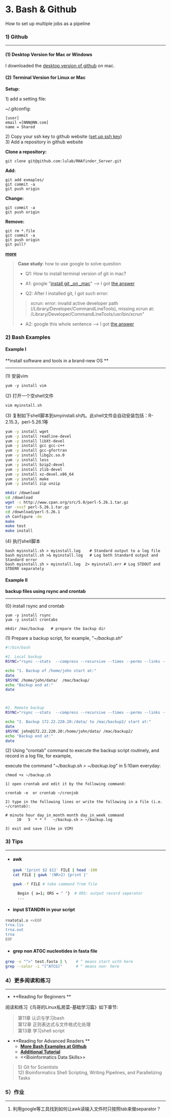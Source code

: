 # 3. Bash & Github

How to set up multiple jobs as a pipeline

### 1\) Github

---

#### \(1\) Desktop Version for Mac or Windows

I downloaded the [desktop version of github](https://desktop.github.com/) on mac.

#### \(2\) Terminal Version for Linux or Mac

**Setup:**

1\) add a setting file:

~/.gitconfig:

```
[user] 
email =[NNN@NN.com]
name = Shared
```

2\) Copy your ssh key to github website \([set up ssh key](/2linux.md#ssh-key)\)  
3\) Add a repository in github website

**Clone a repository:**

`git clone git@github.com:lulab/RNAfinder_Server.git`

**Add:**

```
git add exmaples/
git commit -a
git push origin
```

**Change:**

```
git commit -a
git push origin
```

**Remove:**

```
git rm *.file
git commit -a
git push origin
git pull?
```

[**more**](https://www.evernote.com/l/ABK7Gt9sva1CkLG9QfxqpZoog5uQoPDB_BU)

> **Case study**: how to use google to solve question
>
> * Q1: How to install terminal version of git in mac?
> * A1: google "[install git \_on \_mac](https://www.google.com.hk/search?safe=strict&q=install+git+on+mac&spell=1&sa=X&ved=0ahUKEwiin6jE1urZAhVFzWMKHfb5BuMQBQgjKAA)" --&gt; I got [the answer](https://git-scm.com/book/en/v2/Getting-Started-Installing-Git)
>
> * Q2: After I installed git, I got such error:
>
> > xcrun: error: invalid active developer path \(/Library/Developer/CommandLineTools\), missing xcrun at: /Library/Developer/CommandLineTools/usr/bin/xcrun"
>
> * A2: google this whole sentence --&gt; I got [the answer](https://apple.stackexchange.com/questions/254380/macos-sierra-invalid-active-developer-path)

### 

### 2\) Bash Examples

#### Example I

**install software and tools in a brand-new OS **

---

\(1\) 安装vim

```
yum -y install vim
```

\(2\) 打开一个空shell文件

```
vim myinstall.sh
```

\(3\) 复制如下shell脚本到smyinstall.sh内。此shell文件会自动安装包括：R-2.15.3，perl-5.26.1等

```bash
yum -y install wget
yum -y install readline-devel
yum -y install libXt-devel
yum -y install gcc gcc-c++
yum -y install gcc-gfortran
yum -y install libg2c.so.0
yum -y install less
yum -y install bzip2-devel
yum -y install zlib-devel
yum -y install xz-devel.x86_64
yum -y install make
yum -y install zip unzip

mkdir /download
cd /download
wget -c http://www.cpan.org/src/5.0/perl-5.26.1.tar.gz
tar -xvzf perl-5.26.1.tar.gz
cd /download/perl-5.26.1
sh Configure -de
make
make test
make install
```

\(4\) 执行shell脚本

```
bash myinstall.sh > myinstall.log    # Standard output to a log file
bash myinstall.sh >& myinstall.log   # Log both Standard output and Standard error
bash myinstall.sh > myinstall.log  2> myinstall.err # Log STDOUT and STDERR separately
```

#### 

#### Example II

**backup files using rsync and crontab**

---

\(0\) install rsync and crontab

```
yum -y install rsync
yum -y install crontabs
```

```
mkdir /mac/backup   # prepare the backup dir
```

\(1\) Prepare a backup script, for example, "_~/backup.sh_"

```bash
#!/bin/bash

#1. Local backup  
RSYNC="rsync --stats  --compress --recursive --times --perms --links --delete --max-size=100M --exclude-from=/home/john/.rsync/exclude"

echo "1. Backup of /home/john start at:"
date
$RSYNC /home/john/data/  /mac/backup/
echo "Backup end at:"
date



#2. Remote backup 
RSYNC="rsync --stats  --compress --recursive --times --perms --links --delete --max-size=100M"

echo "2. Backup 172.22.220.20:/data/ to /mac/backup2/ start at:"
date
$RSYNC john@172.22.220.20:/home/john/data/ /mac/backup2/
echo "Backup end at:"
date
```

\(2\) Using "crontab" command to execute the backup script routinely, and record in a log file, for example,

execute the command "_~/backup.sh &gt; ~/backup.log_" in 5:10am everyday:

```
chmod +x ~/backup.sh
```

```
1) open crontab and edit it by the following command: 

crontab -e  or crontab ~/cronjob

2) type in the following lines or write the following in a file (i.e. ~/crontab): 

# minute hour day_in_month month day_in_week command
     10   5  * * *   ~/backup.sh > ~/backup.log 

3) exit and save (like in VIM)
```

### 3\) Tips

---

* #### awk

  ```bash
  gawk '{print $2 $1}' FILE | head -100
  cat FILE | gawk '(NR>2) {print }'

  gawk -f FILE # take command from file

    Begin { a=1; ORS = " "}  # ORS: output record seperator
    ...
  ```
* #### input STANDIN in your script

```bash
rnatotal.o <<EOF
trna.lis
trna.out
trna
EOF
```

* #### grep non ATGC nucleotides in fasta file

```bash
grep -v "^>" test.fasta | \    # ^ means start with here
grep --color -i "[^ATCG]"      # ^ means non- here
```

### 

### 4）更多阅读和练习

---

* **Reading for Beginners **

阅读和练习《鸟哥的Linux私房菜-基础学习篇》如下章节:

> 第11章 认识与学习bash  
> 第12章 正则表达式与文件格式化处理  
> 第13章 学习shell script

* **Reading for Advanced Readers **
  * [**More Bash Examples at Github**](https://github.com/lulab/PI/tree/master/workflow)
  * [**Additional Tutorial**](https://youngleebbs.gitbooks.io/bash-and-r-scripts/content/)
  * &lt;&lt;Bioinformatics Data Skills&gt;&gt;

> 5\) Git for Scientists  
> 12\) Bioinformatics Shell Scripting, Writing Pipelines, and Parallelizing Tasks

### 

### 5）作业

---

1. 利用google等工具找到如何让awk读输入文件时只按照tab来做separator？



